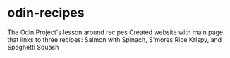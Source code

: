 # odin-recipes
The Odin Project's lesson around recipes
Created website with main page that links to three recipes: Salmon with Spinach, S'mores Rice Krispy, and Spaghetti Squash